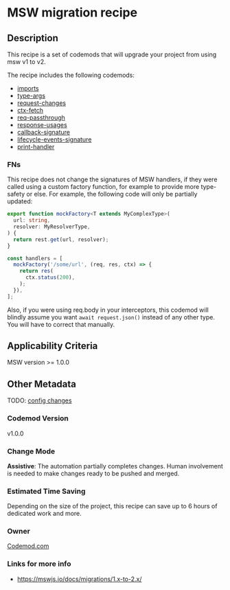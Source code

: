 # MSW migration recipe

## Description

This recipe is a set of codemods that will upgrade your project from using msw v1 to v2.

The recipe includes the following codemods:

-   [imports](https://github.com/codemod-com/codemod-registry/tree/main/codemods/msw/2/imports)
-   [type-args](https://github.com/codemod-com/codemod-registry/tree/main/codemods/msw/2/type-args)
-   [request-changes](https://github.com/codemod-com/codemod-registry/tree/main/codemods/msw/2/request-changes)
-   [ctx-fetch](https://github.com/codemod-com/codemod-registry/tree/main/codemods/msw/2/ctx-fetch)
-   [req-passthrough](https://github.com/codemod-com/codemod-registry/tree/main/codemods/msw/2/req-passthrough)
-   [response-usages](https://github.com/codemod-com/codemod-registry/tree/main/codemods/msw/2/response-usages)
-   [callback-signature](https://github.com/codemod-com/codemod-registry/tree/main/codemods/msw/2/callback-signature)
-   [lifecycle-events-signature](https://github.com/codemod-com/codemod-registry/tree/main/codemods/msw/2/lifecycle-events-signature)
-   [print-handler](https://github.com/codemod-com/codemod-registry/tree/main/codemods/msw/2/print-handler)

### FNs
This recipe does not change the signatures of MSW handlers, if they were called using a custom factory function, for example to provide more type-safety or else. For example, the following code will only be partially updated:

```ts
export function mockFactory<T extends MyComplexType>(
  url: string,
  resolver: MyResolverType,
) {
  return rest.get(url, resolver);
}

const handlers = [
  mockFactory('/some/url', (req, res, ctx) => {
    return res(
      ctx.status(200),
    );
  }),
];
```

Also, if you were using req.body in your interceptors, this codemod will blindly assume you want `await request.json()` instead of any other type. You will have to correct that manually.

## Applicability Criteria

MSW version >= 1.0.0

## Other Metadata

TODO: [config changes](https://mswjs.io/docs/migrations/1.x-to-2.x/#frequent-issues)

### Codemod Version

v1.0.0

### Change Mode

**Assistive**: The automation partially completes changes. Human involvement is needed to make changes ready to be pushed and merged.

### Estimated Time Saving

Depending on the size of the project, this recipe can save up to 6 hours of dedicated work and more.

### Owner

[Codemod.com](https://github.com/codemod-com)

### Links for more info

-   https://mswjs.io/docs/migrations/1.x-to-2.x/
